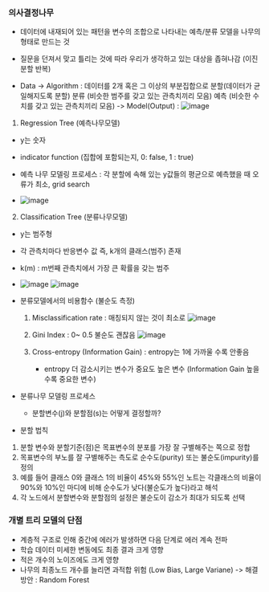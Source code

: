 ### 의사결정나무
   - 데이터에 내재되어 있는 패턴을 변수의 조합으로 나타내는 예측/분류 모델을 나무의 형태로 만드는 것
   - 질문을 던져서 맞고 틀리는 것에 따라 우리가 생각하고 있는 대상을 좁혀나감 (이진분할 반복)

  - Data 
    -> Algorithm : 데이터를 2개 혹은 그 이상의 부분집합으로 분할(데이터가 균일해지도록 분할)
                   분류 (비슷한 범주를 갖고 있는 관측치끼리 모음)
                   예측 (비슷한 수치를 갖고 있는 관측치끼리 모음)
    -> Model(Output) :
    ![image](https://user-images.githubusercontent.com/79842387/111979441-6bf42280-8b48-11eb-9e38-a953cd2062ac.png)

1. Regression Tree (예측나무모델)
  - y는 숫자
  - indicator function (집합에 포함되는지, 0: false, 1 : true)

  - 예측 나무 모델링 프로세스 : 각 분할에 속해 있는 y값들의 평균으로 예측했을 때 오류가 최소, grid search
  - ![image](https://user-images.githubusercontent.com/79842387/111981145-a19a0b00-8b4a-11eb-9e7b-20d5287068e6.png)


2. Classification Tree (분류나무모델)
  - y는 범주형
  - 각 관측치마다 반응변수 값 즉, k개의 클래스(범주) 존재
  - k(m) : m번째 관측치에서 가장 큰 확률을 갖는 범주
  -  ![image](https://user-images.githubusercontent.com/79842387/111983456-7f55bc80-8b4d-11eb-96b2-7e39b270521e.png)
     ![image](https://user-images.githubusercontent.com/79842387/111984096-49650800-8b4e-11eb-8f9c-f90a8ebcb047.png)

  - 분류모델에서의 비용함수 (불순도 측정)
    1) Misclassification rate : 매칭되지 않는 것이 최소로
    ![image](https://user-images.githubusercontent.com/79842387/111984885-49193c80-8b4f-11eb-96ec-41680d405c12.png)

    2) Gini Index : 0~ 0.5 불순도 괜찮음
    ![image](https://user-images.githubusercontent.com/79842387/111985061-8251ac80-8b4f-11eb-8cd6-3360d95af994.png)

    4) Cross-entropy (Information Gain) : entropy는 1에 가까울 수록 안좋음
        - entropy 더 감소시키는 변수가 중요도 높은 변수 (Information Gain 높을수록 중요한 변수)
    

  - 분류나무 모델링 프로세스
    - 분할변수(j)와 분할점(s)는 어떻게 결정할까?
    
    
 - 분할 법칙
  1. 분할 변수와 분할기준(점)은 목표변수의 분포를 가장 잘 구별해주는 쪽으로 정합
  2. 목표변수의 부노를 잘 구별해주는 측도로 순수도(purity) 또는 불순도(impurity)를 정의
  3. 예를 들어 클래스 0와 클래스 1의 비율이 45%와 55%인 노트는 
     각클래스의 비율이 90%와 10%인 마디에 비해 순수도가 낮다(불순도가 높다)라고 해석
  4. 각 노드에서 분할변수와 분할점의 설정은 불순도이 감소가 최대가 되도록 선택

### 개별 트리 모델의 단점

  - 계층적 구조로 인해 중간에 에러가 발생하면 다음 단계로 에러 계속 전파
  - 학습 데이터 미세한 변동에도 최종 결과 크게 영향
  - 적은 개수의 노이즈에도 크게 영향
  - 나무의 최종노드 개수를 늘리면 과적합 위험 (Low Bias, Large Variane)
  -> 해결방안 : Random Forest
